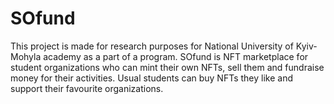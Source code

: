 # SOfund
This project is made for research purposes for National University of Kyiv-Mohyla academy as a part of a program. SOfund is NFT marketplace for student organizations who can mint their own NFTs, sell them and fundraise money for their activities. Usual students can buy NFTs they like and support their favourite organizations.
